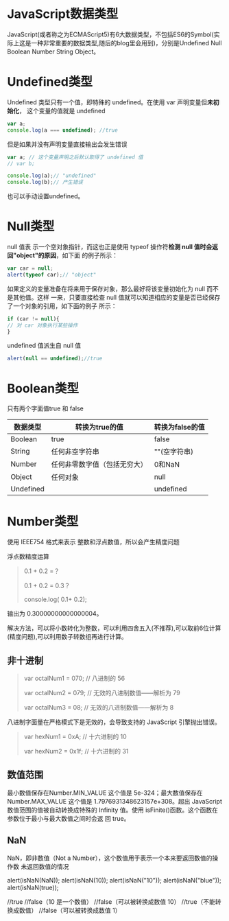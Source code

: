 # JavaScript数据类型

JavaScript(或者称之为ECMAScript5)有6大数据类型，不包括ES6的Symbol(实际上这是一种非常重要的数据类型,随后的blog里会用到)，分别是Undefined Null Boolean Number String Object。

# Undefined类型

Undefined 类型只有一个值，即特殊的 undefined。在使用 var 声明变量但**未初始化**， 这个变量的值就是 undefined

```javascript
var a; 
console.log(a === undefined); //true
```

但是如果并没有声明变量直接输出会发生错误

```javascript
var a; // 这个变量声明之后默认取得了 undefined 值
// var b;

console.log(a);// "undefined"
console.log(b);// 产生错误
```

也可以手动设置undefined。

# Null类型

null 值表 示一个空对象指针，而这也正是使用 typeof 操作符**检测 null 值时会返回"object"的原因**，如下面 的例子所示：

```javascript
var car = null; 
alert(typeof car);// "object"
```

如果定义的变量准备在将来用于保存对象，那么最好将该变量初始化为 null 而不是其他值。这样 一来，只要直接检查 null 值就可以知道相应的变量是否已经保存了一个对象的引用，如下面的例子 所示：

```javascript
if (car != null){ 
// 对 car 对象执行某些操作
}
```

undefined 值派生自 null 值

```javascript
alert(null == undefined);//true
```

# Boolean类型

只有两个字面值true 和 false

| 数据类型  | 转换为true的值               | 转换为false的值 |
| --------- | ---------------------------- | --------------- |
| Boolean   | true                         | false           |
| String    | 任何非空字符串               | ""(空字符串)    |
| Number    | 任何非零数字值（包括无穷大） | 0和NaN          |
| Object    | 任何对象                     | null            |
| Undefined |                              | undefined       |

# Number类型

使用 IEEE754 格式来表示 整数和浮点数值，所以会产生精度问题

浮点数精度运算

> 0.1 + 0.2 =？
>
> 0.1 + 0.2 = 0.3？
>
> console.log( 0.1+ 0.2);

输出为 0.30000000000000004。

解决方法，可以将小数转化为整数，可以利用四舍五入(不推荐),可以取前6位计算(精度问题),可以利用数子转数组再进行计算。

## 非十进制

>var octalNum1 = 070;   // 八进制的 56
>
>var octalNum2 = 079;   // 无效的八进制数值——解析为 79
>
>var octalNum3 = 08;    // 无效的八进制数值——解析为 8

八进制字面量在严格模式下是无效的，会导致支持的 JavaScript 引擎抛出错误。

>var hexNum1 = 0xA; // 十六进制的 10
>
> var hexNum2 = 0x1f;  // 十六进制的 31

## 数值范围

最小数值保存在Number.MIN_VALUE 这个值是 5e-324；最大数值保存在 Number.MAX_VALUE 这个值是 1.7976931348623157e+308。超出 JavaScript 数值范围的值被自动转换成特殊的 Infinity 值。使用 isFinite()函数。这个函数在参数位于最小与最大数值之间时会返 回 true。

## NaN

NaN，即非数值（Not a Number），这个数值用于表示一个本来要返回数值的操作数 未返回数值的情况

alert(isNaN(NaN)); alert(isNaN(10)); alert(isNaN("10")); alert(isNaN("blue")); alert(isNaN(true));

//true //false（10 是一个数值） //false（可以被转换成数值 10） //true（不能转换成数值） //false（可以被转换成数值 1）